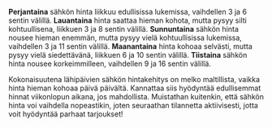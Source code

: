 **Perjantaina** sähkön hinta liikkuu edullisissa lukemissa, vaihdellen 3 ja 6 sentin välillä. **Lauantaina** hinta saattaa hieman kohota, mutta pysyy silti kohtuullisena, liikkuen 3 ja 8 sentin välillä. **Sunnuntaina** sähkön hinta nousee hieman enemmän, mutta pysyy vielä kohtuullisissa lukemissa, vaihdellen 3 ja 11 sentin välillä. **Maanantaina** hinta kohoaa selvästi, mutta pysyy vielä siedettävänä, liikkuen 6 ja 10 sentin välillä. **Tiistaina** sähkön hinta nousee korkeimmilleen, vaihdellen 9 ja 16 sentin välillä. 

Kokonaisuutena lähipäivien sähkön hintakehitys on melko maltillista, vaikka hinta hieman kohoaa päivä päivältä. Kannattaa siis hyödyntää edullisemmat hinnat viikonlopun aikana, jos mahdollista. Muistathan kuitenkin, että sähkön hinta voi vaihdella nopeastikin, joten seuraathan tilannetta aktiivisesti, jotta voit hyödyntää parhaat tarjoukset!